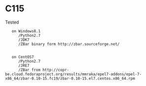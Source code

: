 # C115
Tested 


       on Windows8.1  
          /Python2.7  
          /JDK7  
          /ZBar binary form http://zbar.sourceforge.net/  
          
          
       on CentOS7  
          /Python2.7  
          /JRE7  
          /ZBar from http://copr-be.cloud.fedoraproject.org/results/mmraka/epel7-addons/epel-7-x86_64/zbar-0.10-15.fc19/zbar-0.10-15.el7.centos.x86_64.rpm  
